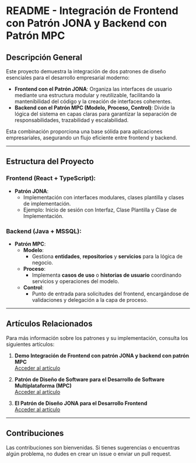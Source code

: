 
# README - Integración de Frontend con Patrón JONA y Backend con Patrón MPC

## Descripción General
Este proyecto demuestra la integración de dos patrones de diseño esenciales para el desarrollo empresarial moderno:

- **Frontend con el Patrón JONA**: Organiza las interfaces de usuario mediante una estructura modular y reutilizable, facilitando la mantenibilidad del código y la creación de interfaces coherentes.
- **Backend con el Patrón MPC (Modelo, Proceso, Control)**: Divide la lógica del sistema en capas claras para garantizar la separación de responsabilidades, trazabilidad y escalabilidad.

Esta combinación proporciona una base sólida para aplicaciones empresariales, asegurando un flujo eficiente entre frontend y backend.

---

## Estructura del Proyecto

### Frontend (React + TypeScript):
- **Patrón JONA**:
  - Implementación con interfaces modulares, clases plantilla y clases de implementación.
  - Ejemplo: Inicio de sesión con Interfaz, Clase Plantilla y Clase de Implementación.

### Backend (Java + MSSQL):
- **Patrón MPC**:
  - **Modelo**: 
    - Gestiona **entidades**, **repositorios** y **servicios** para la lógica de negocio.
  - **Proceso**: 
    - Implementa **casos de uso** o **historias de usuario** coordinando servicios y operaciones del modelo.
  - **Control**: 
    - Punto de entrada para solicitudes del frontend, encargándose de validaciones y delegación a la capa de proceso.

---

## Artículos Relacionados
Para más información sobre los patrones y su implementación, consulta los siguientes artículos:

1. **Demo Integración de Frontend con patrón JONA y backend con patrón MPC**  
   [Acceder al artículo](https://www.researchgate.net/publication/384903449_Demo_Integracion_de_Frontend_con_patron_JONA_y_backend_con_patron_MPC_-_jofrantoba?channel=doi&linkId=670d8721fe22924808ada561&showFulltext=true)

2. **Patrón de Diseño de Software para el Desarrollo de Software Multiplataforma (MPC)**  
   [Acceder al artículo](https://www.researchgate.net/publication/384324509_Patron_de_Diseno_de_Software_para_el_Desarrollo_de_Software_MultiplataformaModel_Process_Control_MPC_-_jofrantoba)

3. **El Patrón de Diseño JONA para el Desarrollo Frontend**  
   [Acceder al artículo](https://www.researchgate.net/publication/380760595_El_Patron_de_Diseno_JONA_para_el_Desarrollo_Frontend_-_jofrantoba)

---

## Contribuciones
Las contribuciones son bienvenidas. Si tienes sugerencias o encuentras algún problema, no dudes en crear un issue o enviar un pull request.
